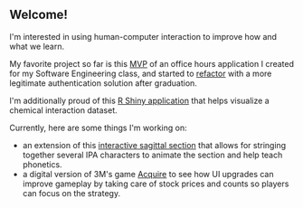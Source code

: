 ## Welcome!

I'm interested in using human-computer interaction to improve how and what we learn.

My favorite project so far is this [MVP](https://github.com/jacoblarget/waitlisters) of an office hours application I created for my Software Engineering class, and started to [refactor](https://github.com/jacoblarget/office-ours) with a more legitimate authentication solution after graduation.

I'm additionally proud of this [R Shiny application](https://github.com/jacoblarget/chemical-position-visualizer) that helps visualize a chemical interaction dataset.

Currently, here are some things I'm working on:
- an extension of this [interactive sagittal section](http://smu-facweb.smu.ca/~s0949176/sammy/) that allows for stringing together several IPA characters to animate the section and help teach phonetics.
- a digital version of 3M's game [Acquire](https://en.wikipedia.org/wiki/Acquire) to see how UI upgrades can improve gameplay by taking care of stock prices and counts so players can focus on the strategy.

<!---
jacoblarget/jacoblarget is a ✨ special ✨ repository because its `README.md` (this file) appears on your GitHub profile.
You can click the Preview link to take a look at your changes.

1. Ignore the GE Healthcare project
2. Pull up Shiny page from JR
3. Pull up Physics Simulator from Shreya
--->
